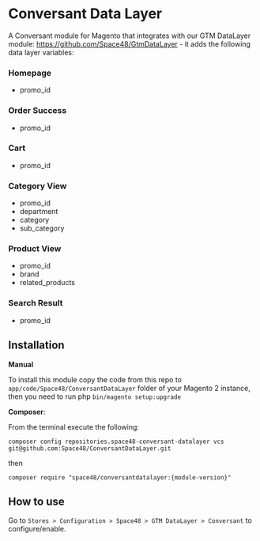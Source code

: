 # Conversant Data Layer

A Conversant module for Magento that integrates with our GTM DataLayer module: https://github.com/Space48/GtmDataLayer - it adds the following data layer variables:

### Homepage
- promo_id

### Order Success

- promo_id
    
### Cart

- promo_id

### Category View

- promo_id
- department
- category
- sub_category

### Product View

- promo_id
- brand
- related_products

### Search Result

- promo_id

## Installation

**Manual**

To install this module copy the code from this repo to `app/code/Space48/ConversantDataLayer` folder of your Magento 2 instance, then you need to run php `bin/magento setup:upgrade`

**Composer**:

From the terminal execute the following:

`composer config repositories.space48-conversant-datalayer vcs git@github.com:Space48/ConversantDataLayer.git`

then

`composer require "space48/conversantdatalayer:{module-version}"`

## How to use

Go to `Stores > Configuration > Space48 > GTM DataLayer > Conversant` to configure/enable.
